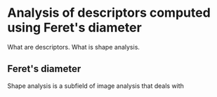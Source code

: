 # Analysis of descriptors computed using Feret's diameter

What are descriptors. What is shape analysis. 

## Feret's diameter

Shape analysis is a subfield of image analysis that deals with  
